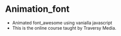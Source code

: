 # Animation_font
* Animated font_awesome using vanialla javascript
* This is the online course taught by Traversy Media.
